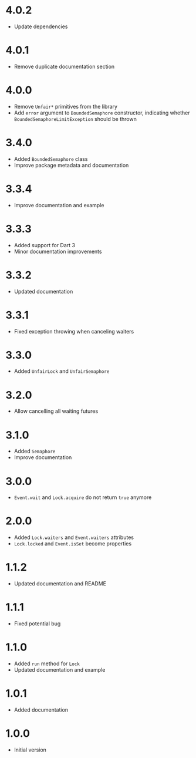 # 4.0.2
  - Update dependencies

# 4.0.1
  - Remove duplicate documentation section

# 4.0.0
  - Remove `Unfair*` primitives from the library
  - Add `error` argument to `BoundedSemaphore` constructor, indicating whether `BoundedSemaphoreLimitException` should be thrown

# 3.4.0
  - Added `BoundedSemaphore` class
  - Improve package metadata and documentation

# 3.3.4
  - Improve documentation and example

# 3.3.3
  - Added support for Dart 3
  - Minor documentation improvements

# 3.3.2
  - Updated documentation

# 3.3.1
  - Fixed exception throwing when canceling waiters

# 3.3.0
  - Added `UnfairLock` and `UnfairSemaphore`

# 3.2.0
  - Allow cancelling all waiting futures

# 3.1.0
  - Added `Semaphore`
  - Improve documentation

# 3.0.0
  - `Event.wait` and `Lock.acquire` do not return `true` anymore

# 2.0.0
  - Added `Lock.waiters` and `Event.waiters` attributes
  - `Lock.locked` and `Event.isSet` become properties

# 1.1.2
  - Updated documentation and README

# 1.1.1
  - Fixed potential bug

# 1.1.0
  - Added `run` method for `Lock`
  - Updated documentation and example

# 1.0.1
  - Added documentation

# 1.0.0
  - Initial version

